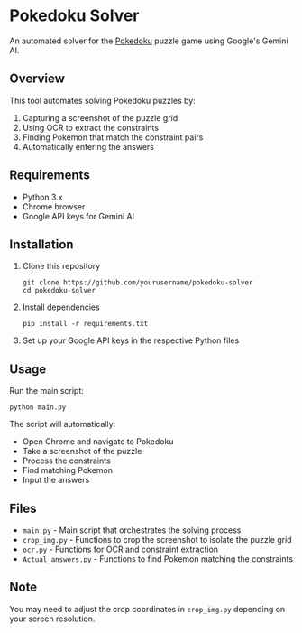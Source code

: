 # Pokedoku Solver

An automated solver for the [Pokedoku](https://pokedoku.com/) puzzle game using Google's Gemini AI.

## Overview

This tool automates solving Pokedoku puzzles by:
1. Capturing a screenshot of the puzzle grid
2. Using OCR to extract the constraints
3. Finding Pokemon that match the constraint pairs
4. Automatically entering the answers

## Requirements

- Python 3.x
- Chrome browser
- Google API keys for Gemini AI

## Installation

1. Clone this repository
   ```
   git clone https://github.com/yourusername/pokedoku-solver
   cd pokedoku-solver
   ```

2. Install dependencies
   ```
   pip install -r requirements.txt
   ```

3. Set up your Google API keys in the respective Python files

## Usage

Run the main script:
```
python main.py
```

The script will automatically:
- Open Chrome and navigate to Pokedoku
- Take a screenshot of the puzzle
- Process the constraints
- Find matching Pokemon
- Input the answers

## Files

- `main.py` - Main script that orchestrates the solving process
- `crop_img.py` - Functions to crop the screenshot to isolate the puzzle grid
- `ocr.py` - Functions for OCR and constraint extraction
- `Actual_answers.py` - Functions to find Pokemon matching the constraints

## Note

You may need to adjust the crop coordinates in `crop_img.py` depending on your screen resolution.
